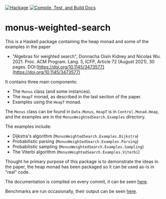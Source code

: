 [![Hackage](https://img.shields.io/hackage/v/monus-weighted-search.svg)](https://hackage.haskell.org/package/monus-weighted-search)
[![Compile, Test, and Build Docs](https://github.com/oisdk/monus-weighted-search/actions/workflows/haskell-compile-and-test.yaml/badge.svg)](https://github.com/oisdk/monus-weighted-search/actions/workflows/haskell-compile-and-test.yaml)

# monus-weighted-search

This is a Haskell package containing the heap monad and some of the examples in the paper 

* "Algebras for weighted search", Donnacha Oisín Kidney and Nicolas Wu. 2021.
  Proc. ACM Program. Lang. 5, ICFP, Article 72 (August 2021), 30 pages.
  DOI:[https://doi.org/10.1145/3473577](https://doi.org/10.1145/3473577)

It contains three main components:

* The `Monus` class (and some instances).
* The `HeapT` monad, as described in the last section of the paper.
* Examples using the `HeapT` monad.

The `Monus` class can be found in `Data.Monus`, `HeapT` is in `Control.Monad.Heap`, and the examples are
in the `MonusWeightedSearch.Examples` directory.

The examples include:

* Dijkstra's algorithm (`MonusWeightedSearch.Examples.Dijkstra`)
* Probabilistic parsing (`MonusWeightedSearch.Examples.Parsing`)
* Probabilistic sampling (`MonusWeightedSearch.Examples.Sampling`)
* The Viterbi algorithm (`MonusWeightedSearch.Examples.Viterbi`)

Thought he primary purpose of this package is to demonstrate the ideas in the
paper, the heap monad has been packaged so it can be used as-is in "real" code.

The documentation is compiled on every commit, it can be seen 
[here](https://oisdk.github.io/monus-weighted-search/docs/).

Benchmarks are run occasionally, their output can be seen 
[here](https://oisdk.github.io/monus-weighted-search/benchmark/results.html).
